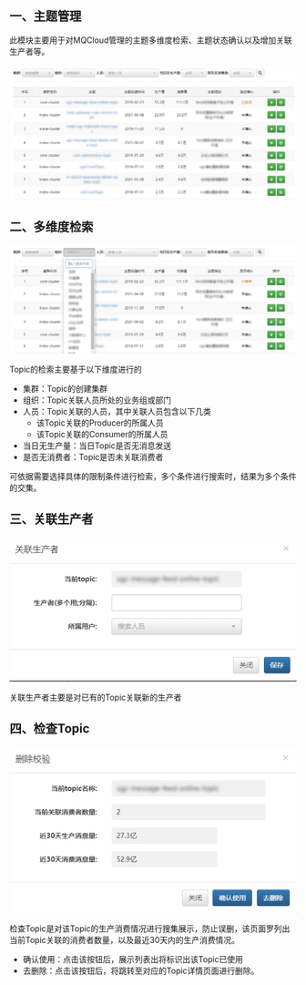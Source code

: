 ## 一、<span id="clusterList">主题管理</span>

此模块主要用于对MQCloud管理的主题多维度检索、主题状态确认以及增加关联生产者等。

![](img/topicManager.png)

## 二、<span id="addbroker">多维度检索</span>

![](img/topicManager-search.png)

Topic的检索主要基于以下维度进行的

* 集群：Topic的创建集群
* 组织：Topic关联人员所处的业务组或部门
* 人员：Topic关联的人员，其中关联人员包含以下几类
  * 该Topic关联的Producer的所属人员
  * 该Topic关联的Consumer的所属人员
* 当日无生产量：当日Topic是否无消息发送
* 是否无消费者：Topic是否未关联消费者

可依据需要选择具体的限制条件进行检索，多个条件进行搜索时，结果为多个条件的交集。

## 三、<span id="upgradebroker">关联生产者</span>

![](img/topicManager-relation.png)

关联生产者主要是对已有的Topic关联新的生产者

## 四、<span id="ext">检查Topic</span>

![](img/topicManager-check.png)

检查Topic是对该Topic的生产消费情况进行搜集展示，防止误删，该页面罗列出当前Topic关联的消费者数量，以及最近30天内的生产消费情况。

* 确认使用：点击该按钮后，展示列表出将标识出该Topic已使用
* 去删除：点击该按钮后，将跳转至对应的Topic详情页面进行删除。